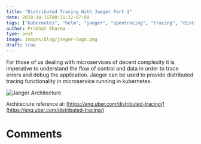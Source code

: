 ```yaml
---
title: "Distributed Tracing With Jaeger Part 1"
date: 2018-10-16T00:11:22-07:00
tags: ["kubernetes", "helm", "jaeger", "opentracing", "tracing", "distributed tracing"]
author: Prabhat Sharma
type: post
image: images/blog/jaeger-logo.png
draft: true
---
```


For those of us dealing with microservices of decent complexity it is imperative to understand the flow of control and data in order to trace errors and debug the application. Jaeger can be used to provide distributed tracing functionality in microservice running in kubernetes.

![Jaeger Architecture](http://eng.uber.com/wp-content/uploads/2017/02/5-6-EngBlog-Distributed-Tracing-at-Uber.png)

<font size=2>Architecture reference at: [https://eng.uber.com/distributed-tracing/](https://eng.uber.com/distributed-tracing/)</font>


# Comments
<div id="commento"></div>
<script src="https://cdn.commento.io/js/commento.js"></script>